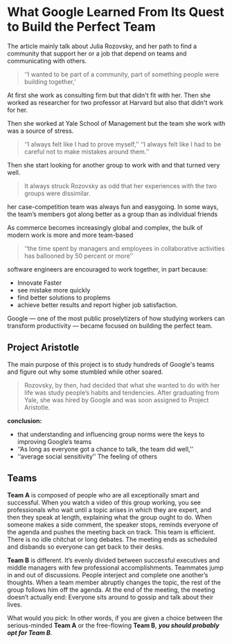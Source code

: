 # What Google Learned From Its Quest to Build the Perfect Team

The article mainly talk about Julia Rozovsky, and her path to find a community that support her or a job that depend on teams and communicating with others.
> ‘‘I wanted to be part of a community, part of something people were building together,’

At first she work as consulting firm but that didn't fit with her.
Then she worked as researcher for two professor at Harvard but also that didn't work for her.

Then she worked at Yale School of Management but the team she work with was a source of stress.
>‘‘I always felt like I had to prove myself,’’
> ‘‘I always felt like I had to be careful not to make mistakes around them.’’

Then she start looking for another group to work with and that turned very well.
> It always struck Rozovsky as odd that her experiences with the two groups were dissimilar.

her case-competition team was always fun and easygoing. In some ways, the team’s members got along better as a group than as individual friends

As commerce becomes increasingly global and complex, the bulk of modern work is more and more team-based

>‘‘the time spent by managers and employees in collaborative activities has ballooned by 50 percent or more’’

software engineers are encouraged to work together, in part because:

* Innovate Faster
* see mistake more quickly
* find better solutions to proplems
* achieve better results and report higher job satisfaction.

Google — one of the most public proselytizers of how studying workers can transform productivity — became focused on building the perfect team.



## Project Aristotle

The main purpose of this project is to study hundreds of Google's teams and figure out why some stumbled while other soared.

>Rozovsky, by then, had decided that what she wanted to do with her life was study people’s habits and tendencies. After graduating from Yale, she was hired by Google and was soon assigned to Project Aristotle.

**conclusion:**

* that understanding and influencing group norms were the keys to improving Google’s teams
* ‘‘As long as everyone got a chance to talk, the team did well,’’
* ‘‘average social sensitivity’’ The feeling of others

## Teams

**Team A** is composed of people who are all exceptionally smart and successful. When you watch a video of this group working, you see professionals who wait until a topic arises in which they are expert, and then they speak at length, explaining what the group ought to do. When someone makes a side comment, the speaker stops, reminds everyone of the agenda and pushes the meeting back on track. This team is efficient. There is no idle chitchat or long debates. The meeting ends as scheduled and disbands so everyone can get back to their desks.

**Team B** is different. It’s evenly divided between successful executives and middle managers with few professional accomplishments. Teammates jump in and out of discussions. People interject and complete one another’s thoughts. When a team member abruptly changes the topic, the rest of the group follows him off the agenda. At the end of the meeting, the meeting doesn’t actually end: Everyone sits around to gossip and talk about their lives.

What would you pick:
In other words, if you are given a choice between the serious-minded **Team A** or the free-flowing **Team B**, _**you should probably opt for Team B**_.

